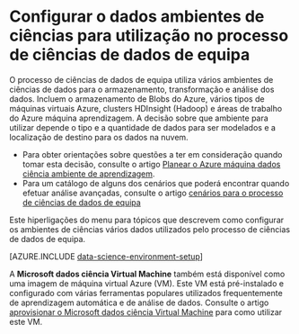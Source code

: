 <properties 
    pageTitle="Configurar ambientes de ciências de dados para utilização no processo de ciências de dados de equipa | Azure" 
    description="Configurar o dados ambientes de ciências para utilização no processo de ciências de dados de equipa" 
    services="machine-learning" 
    documentationCenter="" 
    authors="bradsev" 
    manager="jhubbard" 
    editor="cgronlun"/>

<tags 
    ms.service="machine-learning" 
    ms.workload="data-services" 
    ms.tgt_pltfrm="na" 
    ms.devlang="na" 
    ms.topic="article" 
    ms.date="10/03/2016" 
    ms.author="bradsev" /> 

# <a name="set-up-data-science-environments-for-use-in-the-team-data-science-process"></a>Configurar o dados ambientes de ciências para utilização no processo de ciências de dados de equipa

O processo de ciências de dados de equipa utiliza vários ambientes de ciências de dados para o armazenamento, transformação e análise dos dados. Incluem o armazenamento de Blobs do Azure, vários tipos de máquinas virtuais Azure, clusters HDInsight (Hadoop) e áreas de trabalho do Azure máquina aprendizagem. A decisão sobre que ambiente para utilizar depende o tipo e a quantidade de dados para ser modelados e a localização de destino para os dados na nuvem. 

* Para obter orientações sobre questões a ter em consideração quando tomar esta decisão, consulte o artigo [Planear o Azure máquina dados ciência ambiente de aprendizagem](machine-learning-data-science-plan-your-environment.md). 
* Para um catálogo de alguns dos cenários que poderá encontrar quando efetuar análise avançadas, consulte o artigo [cenários para o processo de ciências de dados de equipa](machine-learning-data-science-plan-sample-scenarios.md)

Este hiperligações do menu para tópicos que descrevem como configurar os ambientes de ciências vários dados utilizados pelo processo de ciências de dados de equipa.

[AZURE.INCLUDE [data-science-environment-setup](../../includes/cap-setup-environments.md)]

A **Microsoft dados ciência Virtual Machine** também está disponível como uma imagem de máquina virtual Azure (VM). Este VM está pré-instalado e configurado com várias ferramentas populares utilizados frequentemente de aprendizagem automática e de análise de dados. Consulte o artigo [aprovisionar o Microsoft dados ciência Virtual Machine](machine-learning-data-science-provision-vm.md) para como utilizar este VM.

